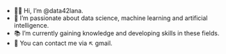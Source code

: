 - :wave::grinning: Hi, I’m @data42lana.
- :seedling: I’m passionate about data science, machine learning and artificial intelligence.
- :books: I’m currently gaining knowledge and developing skills in these fields.
- :email: You can contact me via :arrow_upper_left: gmail. 

